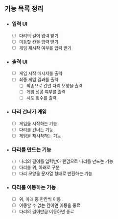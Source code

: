 ## 기능 목록 정리

- ### 입력 UI
  - [ ] 다리의 길이 입력 받기
  - [ ] 이동할 칸을 입력 받기
  - [ ] 게임 재시작 여부를 입력 받기
- ### 출력 UI
  - [ ] 게임 시작 메시지를 출력
  - [ ] 최종 게임 결과를 출력
    - [ ] 최종으로 건넌 다리 모양을 출력
    - [ ] 게임 성공 여부를 출력
    - [ ] 시도 횟수를 출력
- ###  다리 건너기 게임
  - [ ] 게임을 시작하는 기능
  - [ ] 다리를 건너는 기능
  - [ ] 게임을 재시작하는 기능
- ### 다리를 만드는 기능
  - [ ] 다리의 길이를 입력받아 랜덤으로 다리를 만드는 기능
  - [ ] 다리를 위, 아래로 구분
  - [ ] 다리 모양을 문자열 형태로 반환하는 기능
- ### 다리를 이동하는 기능
  - [ ] 위, 아래 중 한칸씩 이동
  - [ ] 이동할 수 없는 칸이면 이동을 종료
  - [ ] 다리의 길이만큼 이동하면 종료